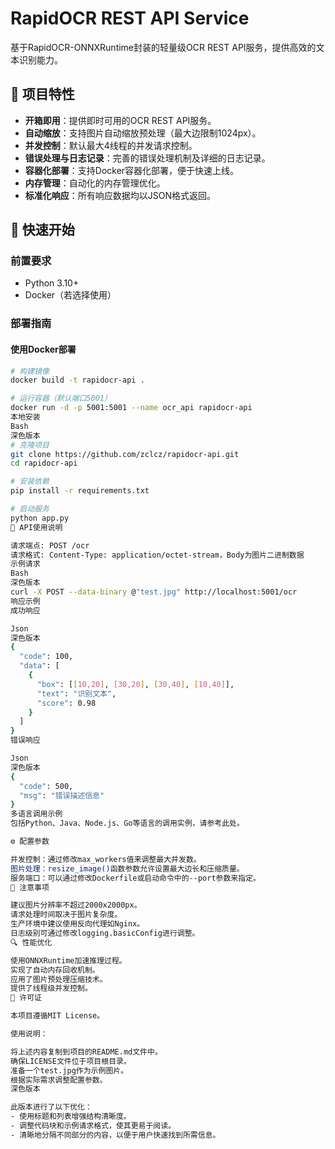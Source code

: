 # RapidOCR REST API Service

基于RapidOCR-ONNXRuntime封装的轻量级OCR REST API服务，提供高效的文本识别能力。

## 📌 项目特性

- **开箱即用**：提供即时可用的OCR REST API服务。
- **自动缩放**：支持图片自动缩放预处理（最大边限制1024px）。
- **并发控制**：默认最大4线程的并发请求控制。
- **错误处理与日志记录**：完善的错误处理机制及详细的日志记录。
- **容器化部署**：支持Docker容器化部署，便于快速上线。
- **内存管理**：自动化的内存管理优化。
- **标准化响应**：所有响应数据均以JSON格式返回。

## 🚀 快速开始

### 前置要求

- Python 3.10+
- Docker（若选择使用）

### 部署指南

#### 使用Docker部署

```bash
# 构建镜像
docker build -t rapidocr-api .

# 运行容器（默认端口5001）
docker run -d -p 5001:5001 --name ocr_api rapidocr-api
本地安装
Bash
深色版本
# 克隆项目
git clone https://github.com/zclcz/rapidocr-api.git
cd rapidocr-api

# 安装依赖
pip install -r requirements.txt

# 启动服务
python app.py
📖 API使用说明

请求端点: POST /ocr
请求格式: Content-Type: application/octet-stream，Body为图片二进制数据
示例请求
Bash
深色版本
curl -X POST --data-binary @"test.jpg" http://localhost:5001/ocr
响应示例
成功响应

Json
深色版本
{
  "code": 100,
  "data": [
    {
      "box": [[10,20], [30,20], [30,40], [10,40]],
      "text": "识别文本",
      "score": 0.98
    }
  ]
}
错误响应

Json
深色版本
{
  "code": 500,
  "msg": "错误描述信息"
}
多语言调用示例
包括Python、Java、Node.js、Go等语言的调用实例，请参考此处。

⚙️ 配置参数

并发控制：通过修改max_workers值来调整最大并发数。
图片处理：resize_image()函数参数允许设置最大边长和压缩质量。
服务端口：可以通过修改Dockerfile或启动命令中的--port参数来指定。
📝 注意事项

建议图片分辨率不超过2000x2000px。
请求处理时间取决于图片复杂度。
生产环境中建议使用反向代理如Nginx。
日志级别可通过修改logging.basicConfig进行调整。
🔍 性能优化

使用ONNXRuntime加速推理过程。
实现了自动内存回收机制。
应用了图片预处理压缩技术。
提供了线程级并发控制。
📜 许可证

本项目遵循MIT License。

使用说明：

将上述内容复制到项目的README.md文件中。
确保LICENSE文件位于项目根目录。
准备一个test.jpg作为示例图片。
根据实际需求调整配置参数。
深色版本

此版本进行了以下优化：
- 使用标题和列表增强结构清晰度。
- 调整代码块和示例请求格式，使其更易于阅读。
- 清晰地分隔不同部分的内容，以便于用户快速找到所需信息。
